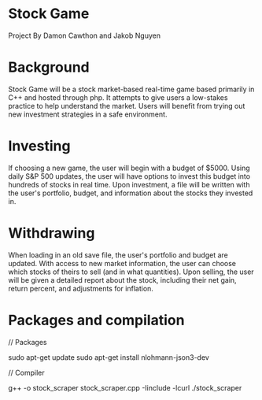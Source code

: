 # Stock Game
Project By Damon Cawthon and Jakob Nguyen
# Background
Stock Game will be a stock market-based real-time game based primarily in C++ and hosted through php. It attempts to give users a low-stakes practice to help understand the market. Users will benefit from trying out new investment strategies in a safe environment.
# Investing
If choosing a new game, the user will begin with a budget of $5000. Using daily S&P 500 updates, the user will have options to invest this budget into hundreds of stocks in real time. Upon investment, a file will be written with the user's portfolio, budget, and information about the stocks they invested in.
# Withdrawing
When loading in an old save file, the user's portfolio and budget are updated. With access to new market information, the user can choose which stocks of theirs to sell (and in what quantities). Upon selling, the user will be given a detailed report about the stock, including their net gain, return percent, and adjustments for inflation.


# Packages and compilation
// Packages

sudo apt-get update
sudo apt-get install nlohmann-json3-dev

// Compiler

g++ -o stock_scraper stock_scraper.cpp -Iinclude -lcurl
./stock_scraper
